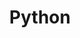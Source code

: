 ---
layout: tag-list
type: tag
title: Python
slug: python
category: development
sidebar: true
order: 1
description: >
   This is Python submenu!
---